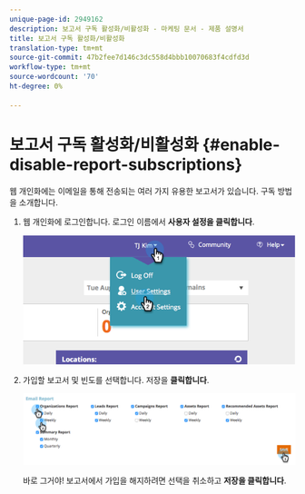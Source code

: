 ```yaml
---
unique-page-id: 2949162
description: 보고서 구독 활성화/비활성화 - 마케팅 문서 - 제품 설명서
title: 보고서 구독 활성화/비활성화
translation-type: tm+mt
source-git-commit: 47b2fee7d146c3dc558d4bbb10070683f4cdfd3d
workflow-type: tm+mt
source-wordcount: '70'
ht-degree: 0%

---
```



# 보고서 구독 활성화/비활성화 {#enable-disable-report-subscriptions}

웹 개인화에는 이메일을 통해 전송되는 여러 가지 유용한 보고서가 있습니다. 구독 방법을 소개합니다.

1. 웹 개인화에 로그인합니다. 로그인 이름에서 **사용자 설정을 클릭합니다**.

   ![](assets/image2014-9-17-20-3a48-3a28.png)

1. 가입할 보고서 및 빈도를 선택합니다. 저장을 **클릭합니다**.

   ![](assets/email-settings.png)

   바로 그거야! 보고서에서 가입을 해지하려면 선택을 취소하고 **저장을 클릭합니다**.

